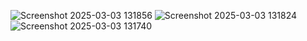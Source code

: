 ![Screenshot 2025-03-03 131856](https://github.com/user-attachments/assets/8d93a1e7-dd31-4944-a068-4dfbec7a7418)
![Screenshot 2025-03-03 131824](https://github.com/user-attachments/assets/75e15dce-9953-4b30-94b3-79bf2c6f14b5)
![Screenshot 2025-03-03 131740](https://github.com/user-attachments/assets/4b7da8b2-094f-44ad-a45f-84cd385a1a3c)
